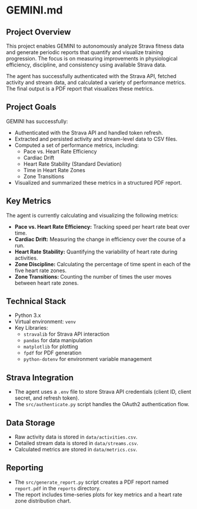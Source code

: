 # GEMINI.md

## Project Overview

This project enables GEMINI to autonomously analyze Strava fitness data and generate periodic reports that quantify and visualize training progression. The focus is on measuring improvements in physiological efficiency, discipline, and consistency using available Strava data.

The agent has successfully authenticated with the Strava API, fetched activity and stream data, and calculated a variety of performance metrics. The final output is a PDF report that visualizes these metrics.

## Project Goals

GEMINI has successfully:

- Authenticated with the Strava API and handled token refresh.
- Extracted and persisted activity and stream-level data to CSV files.
- Computed a set of performance metrics, including:
    - Pace vs. Heart Rate Efficiency
    - Cardiac Drift
    - Heart Rate Stability (Standard Deviation)
    - Time in Heart Rate Zones
    - Zone Transitions
- Visualized and summarized these metrics in a structured PDF report.

## Key Metrics

The agent is currently calculating and visualizing the following metrics:

- **Pace vs. Heart Rate Efficiency:** Tracking speed per heart rate beat over time.
- **Cardiac Drift:** Measuring the change in efficiency over the course of a run.
- **Heart Rate Stability:** Quantifying the variability of heart rate during activities.
- **Zone Discipline:** Calculating the percentage of time spent in each of the five heart rate zones.
- **Zone Transitions:** Counting the number of times the user moves between heart rate zones.

## Technical Stack

- Python 3.x
- Virtual environment: `venv`
- Key Libraries:
    - `stravalib` for Strava API interaction
    - `pandas` for data manipulation
    - `matplotlib` for plotting
    - `fpdf` for PDF generation
    - `python-dotenv` for environment variable management

## Strava Integration

- The agent uses a `.env` file to store Strava API credentials (client ID, client secret, and refresh token).
- The `src/authenticate.py` script handles the OAuth2 authentication flow.

## Data Storage

- Raw activity data is stored in `data/activities.csv`.
- Detailed stream data is stored in `data/streams.csv`.
- Calculated metrics are stored in `data/metrics.csv`.

## Reporting

- The `src/generate_report.py` script creates a PDF report named `report.pdf` in the `reports` directory.
- The report includes time-series plots for key metrics and a heart rate zone distribution chart.